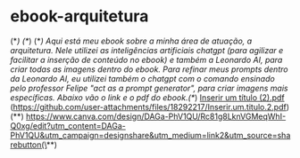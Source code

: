# ebook-arquitetura
(\**)
(\**)
(\**)
Aqui está meu ebook sobre a minha área de atuação, a arquitetura. Nele utilizei as inteligências artificiais chatgpt (para agilizar e facilitar a inserção de conteúdo no ebook) e também a Leonardo AI, para criar todas as imagens dentro do ebook. Para refinar meus prompts dentro da Leonardo AI, eu utilizei também o chatgpt com o comando ensinado pelo professor Felipe "act as a prompt generator", para criar imagens mais específicas. Abaixo vão o link e o pdf do ebook.(\**)
[Inserir um título (2).pdf](\**)
(https://github.com/user-attachments/files/18292217/Inserir.um.titulo.2.pdf) (\**)
https://www.canva.com/design/DAGa-PhV1QU/Rc81g8LknVGMeqWhI-Q0xg/edit?utm_content=DAGa-PhV1QU&utm_campaign=designshare&utm_medium=link2&utm_source=sharebutton(\**)
